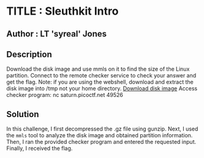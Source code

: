 # TITLE : Sleuthkit Intro
## Author : LT 'syreal' Jones
## Description
Download the disk image and use mmls on it to find the size of the Linux partition. Connect to the remote checker service to check your answer and get the flag.
Note: if you are using the webshell, download and extract the disk image into /tmp not your home directory.
[Download disk image](https://artifacts.picoctf.net/c/164/disk.img.gz)
Access checker program: nc saturn.picoctf.net 49526
## Solution
In this challenge, I first decompressed the .gz file using gunzip. Next, I used the `mmls` tool to analyze the disk image and obtained partition information. Then, I ran the provided checker program and entered the requested input. Finally, I received the flag.
